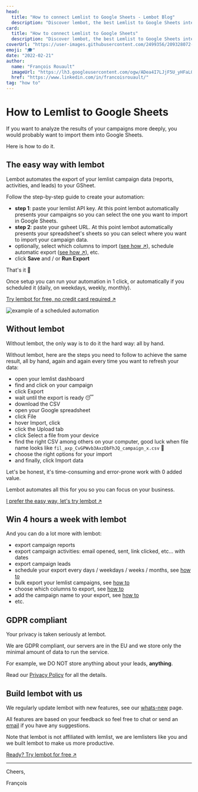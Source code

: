 ```yaml
---
head:
  title: "How to connect Lemlist to Google Sheets - Lembot Blog"
  description: "Discover lembot, the best Lemlist to Google Sheets integration. A no code tool made by lemlisters for lemlisters."
card:
  title: "How to connect Lemlist to Google Sheets"
  description: "Discover lembot, the best Lemlist to Google Sheets integration. A no code tool made by lemlisters for lemlisters."
coverUrl: "https://user-images.githubusercontent.com/2499356/209328072-82d60033-5cf2-4083-884b-d7ed541ac6b3.jpg"
emoji: "🎓"
date: "2022-02-21"
author:
  name: "François Rouault"
  imageUrl: "https://lh3.googleusercontent.com/ogw/ADea4I7LJjF5U_yHFaLQIoNCysLkiEHPLHnWKxj0i1SadVY=s32-c-mo"
  href: "https://www.linkedin.com/in/francoisrouault/"
tag: "how to"
---
```


# How to Lemlist to Google Sheets

If you want to analyze the results of your campaigns more deeply, you would probably want to import them into Google Sheets.

Here is how to do it.

## The easy way with lembot

Lembot automates the export of your lemlist campaign data (reports, activities, and leads) to your GSheet.

Follow the step-by-step guide to create your automation:

- **step 1**: paste your lemlist API key. At this point lembot automatically presents your campaigns so you can select the one you want to import in Google Sheets.
- **step 2**: paste your gsheet URL. At this point lembot automatically presents your spreadsheet's sheets so you can select where you want to import your campaign data.
- optionally, select which columns to import ([see how ↗️](https://lembot.com/blog/keep-your-lemlist-export-minimalist-and-consistent)), schedule automatic export ([see how ↗️](https://lembot.com/blog/schedule-exports)), etc.
- click **Save** and / or **Run Export**

That's it 🤩

Once setup you can run your automation in 1 click, or automatically if you scheduled it (daily, on weekdays, weekly, monthly).

[Try lembot for free, no credit card required ↗️](https://lembot.com/signup)

![example of a scheduled automation](https://user-images.githubusercontent.com/2499356/160924795-b1514837-7d27-431a-b2b4-360806853a18.jpg)

## Without lembot

Without lembot, the only way is to do it the hard way: all by hand.

Without lembot, here are the steps you need to follow to achieve the same result, all by hand, again and again every time you want to refresh your data:

- open your lemlist dashboard
- find and click on your campaign
- click Export
- wait until the export is ready 😴
- download the CSV
- open your Google spreadsheet
- click File
- hover Import, click
- click the Upload tab
- click Select a file from your device
- find the right CSV among others on your computer, good luck when file name looks like `fil_axp_CvGPWvb3AxzDbFhJQ_campaign_x.csv` 🤯
- choose the right options for your import
- and finally, click Import data

Let's be honest, it's time-consuming and error-prone work with 0 added value.

Lembot automates all this for you so you can focus on your business.

[I prefer the easy way, let's try lembot ↗️](https://lembot.com/signup)

## Win 4 hours a week with lembot

And you can do a lot more with lembot:

- export campaign reports
- export campaign activities: email opened, sent, link clicked, etc... with dates
- export campaign leads
- schedule your export every days / weekdays / weeks / months, see [how to](https://lembot.com/blog/schedule-exports)
- bulk export your lemlist campaigns, see [how to](https://lembot.com/blog/bulk-export-your-lemlist-campaigns)
- choose which columns to export, see [how to](https://lembot.com/blog/keep-your-lemlist-export-minimalist-and-consistent)
- add the campaign name to your export, see [how to](https://lembot.com/blog/add-the-campaign-name-in-your-export)
- etc.

## GDPR compliant

Your privacy is taken seriously at lembot.

We are GDPR compliant, our servers are in the EU and we store only the minimal amount of data to run the service.

For example, we DO NOT store anything about your leads, **anything**.

Read our [Privacy Policy](https://lembot.com/privacy) for all the details.

## Build lembot with us

We regularly update lembot with new features, see our [whats-new](https://lembot.com/whats-new) page.

All features are based on your feedback so feel free to chat or send an [email](mailto:francois@lembot.com) if you have any suggestions.

Note that lembot is not affiliated with lemlist, we are lemlisters like you and we built lembot to make us more productive.

[Ready? Try lembot for free ↗️](https://lembot.com/signup)

---

Cheers,

François
